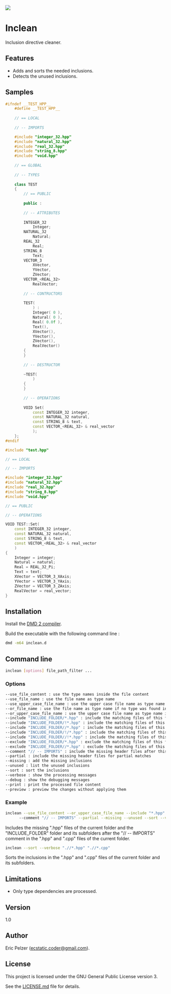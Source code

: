![](https://github.com/senselogic/INCLEAN/blob/master/LOGO/inclean.png)

# Inclean

Inclusion directive cleaner.

## Features

* Adds and sorts the needed inclusions.
* Detects the unused inclusions.

## Samples

```c++
#ifndef __TEST_HPP__
    #define __TEST_HPP__
    
    // == LOCAL
    
    // -- IMPORTS

    #include "integer_32.hpp"
    #include "natural_32.hpp"
    #include "real_32.hpp"
    #include "string_8.hpp"
    #include "void.hpp"
    
    // == GLOBAL
    
    // -- TYPES
    
    class TEST
    {
        // == PUBLIC
        
        public :
        
        // -- ATTRIBUTES
        
        INTEGER_32
            Integer;
        NATURAL_32
            Natural;
        REAL_32
            Real;
        STRING_8
            Text;
        VECTOR_3
            XVector,
            YVector,
            ZVector;
        VECTOR_<REAL_32>
            RealVector;
            
        // -- CONTRUCTORS
            
        TEST(
            ) :
            Integer( 0 ),
            Natural( 0 ),
            Real( 0.0f ),
            Text(),
            XVector(),
            YVector(),
            ZVector(),
            RealVector()
        {
        }
        
        // -- DESTRUCTOR
        
        ~TEST(
            )
        {
        }
        
        // -- OPERATIONS
            
        VOID Set(
            const INTEGER_32 integer,
            const NATURAL_32 natural,
            const STRING_8 & text,
            const VECTOR_<REAL_32> & real_vector
            );
    };
#endif
```

```c++
#include "test.hpp"

// == LOCAL

// -- IMPORTS

#include "integer_32.hpp"
#include "natural_32.hpp"
#include "real_32.hpp"
#include "string_8.hpp"
#include "void.hpp"

// == PUBLIC

// -- OPERATIONS

VOID TEST::Set(
    const INTEGER_32 integer,
    const NATURAL_32 natural,
    const STRING_8 & text,
    const VECTOR_<REAL_32> & real_vector
    )
{
    Integer = integer;
    Natural = natural;
    Real = REAL_32_Pi;
    Text = text;
    XVector = VECTOR_3_XAxis;
    YVector = VECTOR_3_YAxis;
    ZVector = VECTOR_3_ZAxis;
    RealVector = real_vector;
}
```

## Installation

Install the [DMD 2 compiler](https://dlang.org/download.html).

Build the executable with the following command line :

```bash
dmd -m64 inclean.d
```

## Command line

```bash
inclean [options] file_path_filter ...
```

### Options

```bash
--use_file_content : use the type names inside the file content
--use_file_name : use the file name as type name
--use_upper_case_file_name : use the upper case file name as type name
--or_file_name : use the file name as type name if no type was found inside the file content
--or_upper_case_file_name : use the upper case file name as type name if no type was found inside the file content
--include "INCLUDE_FOLDER/*.hpp" : include the matching files of this folder using their full path
--include "INCLUDE_FOLDER/!*.hpp" : include the matching files of this folder without their path
--include "INCLUDE_FOLDER//*.hpp" : include the matching files of this folder and its subfolders using their full path
--include "INCLUDE_FOLDER/!/*.hpp" : include the matching files of this folder and its subfolders using their relative path
--include "INCLUDE_FOLDER//!*.hpp" : include the matching files of this folder and its subfolders without their path
--exclude "INCLUDE_FOLDER/*.hpp" : exclude the matching files of this folder
--exclude "INCLUDE_FOLDER//*.hpp" : exclude the matching files of this folder and its subfolders
--comment "// -- IMPORTS" : include the missing header files after this comment
--partial : include the missing header files for partial matches
--missing : add the missing inclusions
--unused : list the unused inclusions
--sort : sort the inclusions
--verbose : show the processing messages
--debug : show the debugging messages
--print : print the processed file content
--preview : preview the changes without applying them
```

### Example

```bash
inclean --use_file_content --or_upper_case_file_name --include "*.hpp" --include "INCLUDE_FOLDER/!/*.hpp" 
      --comment "// -- IMPORTS" --partial --missing --unused --sort --verbose --print --preview "*.hpp" "*.cpp"
```

Includes the missing ".hpp" files of the current folder and the "INCLUDE_FOLDER" folder and its subfolders
after the "// -- IMPORTS" comment in the ".hpp" and ".cpp" files of the current folder.

```bash
inclean --sort --verbose ".//*.hpp" ".//*.cpp"        
```

Sorts the inclusions in the ".hpp" and ".cpp" files of the current folder and its subfolders.

## Limitations

* Only type dependencies are processed.

## Version

1.0

## Author

Eric Pelzer (ecstatic.coder@gmail.com).

## License

This project is licensed under the GNU General Public License version 3.

See the [LICENSE.md](LICENSE.md) file for details.
